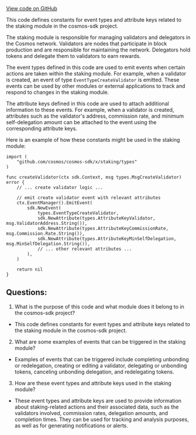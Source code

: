 [View code on GitHub](https://github.com/cosmos/cosmos-sdk/blob/main/x/staking/types/events.go)

This code defines constants for event types and attribute keys related to the staking module in the cosmos-sdk project. 

The staking module is responsible for managing validators and delegators in the Cosmos network. Validators are nodes that participate in block production and are responsible for maintaining the network. Delegators hold tokens and delegate them to validators to earn rewards. 

The event types defined in this code are used to emit events when certain actions are taken within the staking module. For example, when a validator is created, an event of type `EventTypeCreateValidator` is emitted. These events can be used by other modules or external applications to track and respond to changes in the staking module. 

The attribute keys defined in this code are used to attach additional information to these events. For example, when a validator is created, attributes such as the validator's address, commission rate, and minimum self-delegation amount can be attached to the event using the corresponding attribute keys. 

Here is an example of how these constants might be used in the staking module:

```
import (
    "github.com/cosmos/cosmos-sdk/x/staking/types"
)

func createValidator(ctx sdk.Context, msg types.MsgCreateValidator) error {
    // ... create validator logic ...

    // emit create validator event with relevant attributes
    ctx.EventManager().EmitEvent(
        sdk.NewEvent(
            types.EventTypeCreateValidator,
            sdk.NewAttribute(types.AttributeKeyValidator, msg.ValidatorAddress.String()),
            sdk.NewAttribute(types.AttributeKeyCommissionRate, msg.Commission.Rate.String()),
            sdk.NewAttribute(types.AttributeKeyMinSelfDelegation, msg.MinSelfDelegation.String()),
            // ... other relevant attributes ...
        ),
    )

    return nil
}
```
## Questions: 
 1. What is the purpose of this code and what module does it belong to in the cosmos-sdk project?
- This code defines constants for event types and attribute keys related to the staking module in the cosmos-sdk project.

2. What are some examples of events that can be triggered in the staking module?
- Examples of events that can be triggered include completing unbonding or redelegation, creating or editing a validator, delegating or unbonding tokens, canceling unbonding delegation, and redelegating tokens.

3. How are these event types and attribute keys used in the staking module?
- These event types and attribute keys are used to provide information about staking-related actions and their associated data, such as the validators involved, commission rates, delegation amounts, and completion times. They can be used for tracking and analysis purposes, as well as for generating notifications or alerts.